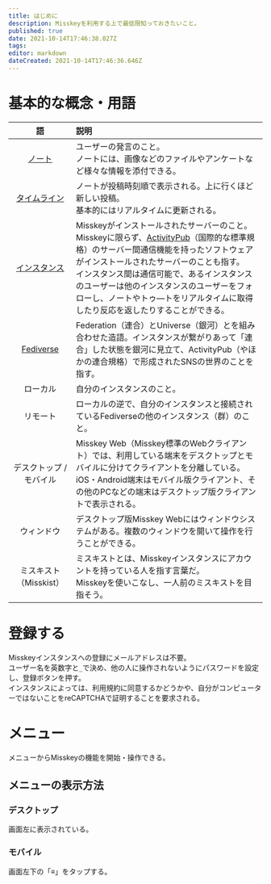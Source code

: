 ```yaml
---
title: はじめに
description: Misskeyを利用する上で最低限知っておきたいこと。
published: true
date: 2021-10-14T17:46:38.027Z
tags: 
editor: markdown
dateCreated: 2021-10-14T17:46:36.646Z
---
```


# 基本的な概念・用語

| 語 | 説明 |
|:-:|:--|
| [ノート](/ja/function/note) | ユーザーの発言のこと。<br>ノートには、画像などのファイルやアンケートなど様々な情報を添付できる。 |
| [タイムライン](/ja/function/tl) | ノートが投稿時刻順で表示される。上に行くほど新しい投稿。<br>基本的にはリアルタイムに更新される。 |
| [インスタンス](/ja/function/instance) | Misskeyがインストールされたサーバーのこと。Misskeyに限らず、[ActivityPub](/activitypub)（国際的な標準規格）のサーバー間通信機能を持ったソフトウェアがインストールされたサーバーのことも指す。<br>インスタンス間は通信可能で、あるインスタンスのユーザーは他のインスタンスのユーザーをフォローし、ノートやトゥ―トをリアルタイムに取得したり反応を返したりすることができる。 |
| [Fediverse](/ja/function/fediverse) | Federation（連合）とUniverse（銀河）とを組み合わせた造語。インスタンスが繋がりあって「連合」した状態を銀河に見立て、ActivityPub（やほかの連合規格）で形成されたSNSの世界のことを指す。 |
| ローカル | 自分のインスタンスのこと。 |
| リモート | ローカルの逆で、自分のインスタンスと接続されているFediverseの他のインスタンス（群）のこと。 |
| デスクトップ / モバイル | Misskey Web（Misskey標準のWebクライアント）では、利用している端末をデスクトップとモバイルに分けてクライアントを分離している。<br>iOS・Android端末はモバイル版クライアント、その他のPCなどの端末はデスクトップ版クライアントで表示される。 |
| ウィンドウ | デスクトップ版Misskey Webにはウィンドウシステムがある。複数のウィンドウを開いて操作を行うことができる。 |
| ミスキスト（Misskist） | ミスキストとは、Misskeyインスタンスにアカウントを持っている人を指す言葉だ。<br>Misskeyを使いこなし、一人前のミスキストを目指そう。 |

# 登録する
Misskeyインスタンスへの登録にメールアドレスは不要。  
ユーザー名を英数字と`_`で決め、他の人に操作されないようにパスワードを設定し、登録ボタンを押す。  
インスタンスによっては、利用規約に同意するかどうかや、自分がコンピューターではないことをreCAPTCHAで証明することを要求される。

# メニュー
メニューからMisskeyの機能を開始・操作できる。

## メニューの表示方法
### デスクトップ
画面左に表示されている。

### モバイル
画面左下の「≡」をタップする。